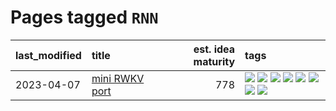 # Pages tagged `RNN`

|last_modified|title|est. idea maturity|tags
|:---|:---|---:|:---|
|2023-04-07|[mini RWKV port](../rust_rwkv.md)|778|[![](https://img.shields.io/badge/tag-RNN-c4fb38)](../tags/RNN.md) [![](https://img.shields.io/badge/tag-completed-1eefac)](../tags/completed.md) [![](https://img.shields.io/badge/tag-experimental-48fb29)](../tags/experimental.md) [![](https://img.shields.io/badge/tag-ggml-3f9741)](../tags/ggml.md) [![](https://img.shields.io/badge/tag-mobilenet-c6963e)](../tags/mobilenet.md) [![](https://img.shields.io/badge/tag-model_compression-6013c8)](../tags/model_compression.md) [![](https://img.shields.io/badge/tag-tooling-92ab1c)](../tags/tooling.md) [![](https://img.shields.io/badge/tag-wip-35b163)](../tags/wip.md)|